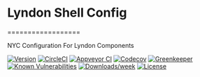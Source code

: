 # Lyndon Shell Config
==================

NYC Configuration For Lyndon Components

[![Version](https://img.shields.io/npm/v/lyndon-shell-config.svg)](https://npmjs.org/package/lyndon-shell-config)
[![CircleCI](https://circleci.com/gh/benchlab/lyndon-shell-config/tree/master.svg?style=svg)](https://circleci.com/gh/benchlab/lyndon-shell-config/tree/master)
[![Appveyor CI](https://ci.appveyor.com/api/projects/status/github/benchlab/lyndon-shell-config?branch=master&svg=true)](https://ci.appveyor.com/project/benchlab/nyc-config/branch/master)
[![Codecov](https://codecov.io/gh/benchlab/lyndon-shell-config/branch/master/graph/badge.svg)](https://codecov.io/gh/benchlab/lyndon-shell-config)
[![Greenkeeper](https://badges.greenkeeper.io/benchlab/lyndon-shell-config.svg)](https://greenkeeper.io/)
[![Known Vulnerabilities](https://snyk.io/test/npm/lyndon-shell-config/badge.svg)](https://snyk.io/test/npm/lyndon-shell-config)
[![Downloads/week](https://img.shields.io/npm/dw/lyndon-shell-config.svg)](https://npmjs.org/package/lyndon-shell-config)
[![License](https://img.shields.io/npm/l/lyndon-shell-config.svg)](https://github.com/benchlab/lyndon-shell-config/blob/master/package.json)
